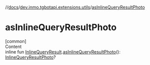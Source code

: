 //[docs](../../index.md)/[dev.inmo.tgbotapi.extensions.utils](index.md)/[asInlineQueryResultPhoto](as-inline-query-result-photo.md)



# asInlineQueryResultPhoto  
[common]  
Content  
inline fun [InlineQueryResult](../dev.inmo.tgbotapi.types.InlineQueries.InlineQueryResult.abstracts/-inline-query-result/index.md).[asInlineQueryResultPhoto](as-inline-query-result-photo.md)(): [InlineQueryResultPhoto](../dev.inmo.tgbotapi.types.InlineQueries.InlineQueryResult.abstracts.results.photo/-inline-query-result-photo/index.md)?  



